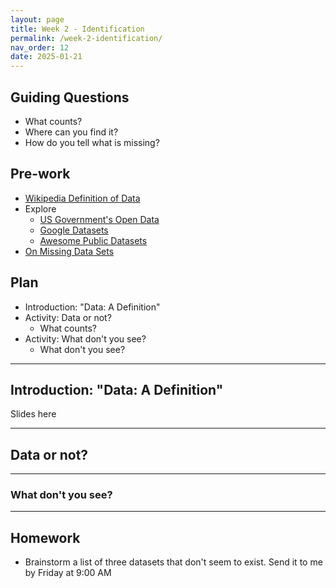 ```yaml
---
layout: page
title: Week 2 - Identification
permalink: /week-2-identification/
nav_order: 12
date: 2025-01-21
---
```


## Guiding Questions

* What counts?
* Where can you find it?
* How do you tell what is missing?

## Pre-work

* [Wikipedia Definition of Data](https://en.wikipedia.org/wiki/Data)
* Explore
    * [US Government's Open Data](https://data.gov/)
    * [Google Datasets](https://datasetsearch.research.google.com/)
    * [Awesome Public Datasets](https://github.com/awesomedata/awesome-public-datasets?tab=readme-ov-file#complexnetworks)
* [On Missing Data Sets](https://github.com/MimiOnuoha/missing-datasets)

## Plan

* Introduction: "Data: A Definition" 
* Activity: Data or not?
    * What counts?
* Activity: What don't you see?
    * What don't you see?

---
## Introduction: "Data: A Definition"

Slides here

---
## Data or not?

---
### What don't you see?

---

## Homework

* Brainstorm a list of three datasets that don't seem to exist. Send it to me by Friday at 9:00 AM
